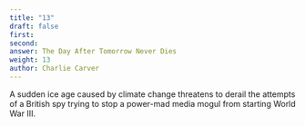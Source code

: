 ```yaml
---
title: "13"
draft: false
first: 
second:
answer: The Day After Tomorrow Never Dies
weight: 13
author: Charlie Carver
---
```

A sudden ice age caused by climate change threatens to derail the attempts of a British spy trying to stop a power-mad media mogul from starting World War III.
